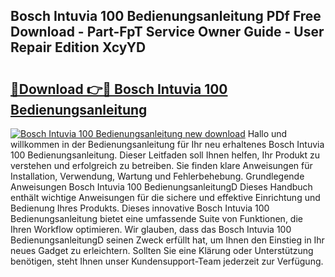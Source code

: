 ## Bosch Intuvia 100 Bedienungsanleitung PDf Free Download - Part-FpT Service Owner Guide - User Repair Edition XcyYD

# <h2><a href="http://df0gqcm.blite.top/?on=Bosch+Intuvia+100+Bedienungsanleitung">🔗Download 👉🔴 Bosch Intuvia 100 Bedienungsanleitung</a></h2>

[![Bosch Intuvia 100 Bedienungsanleitung new download](https://i.imgur.com/lujVjoI.png)](http://df0gqcm.blite.top/?on=Bosch+Intuvia+100+Bedienungsanleitung)
Hallo und willkommen in der Bedienungsanleitung für Ihr neu erhaltenes Bosch Intuvia 100 Bedienungsanleitung. Dieser Leitfaden soll Ihnen helfen, Ihr Produkt zu verstehen und erfolgreich zu betreiben. Sie finden klare Anweisungen für Installation, Verwendung, Wartung und Fehlerbehebung. Grundlegende Anweisungen Bosch Intuvia 100 BedienungsanleitungD Dieses Handbuch enthält wichtige Anweisungen für die sichere und effektive Einrichtung und Bedienung Ihres Produkts. Dieses innovative Bosch Intuvia 100 Bedienungsanleitung bietet eine umfassende Suite von Funktionen, die Ihren Workflow optimieren. Wir glauben, dass das Bosch Intuvia 100 BedienungsanleitungD seinen Zweck erfüllt hat, um Ihnen den Einstieg in Ihr neues Gadget zu erleichtern. Sollten Sie eine Klärung oder Unterstützung benötigen, steht Ihnen unser Kundensupport-Team jederzeit zur Verfügung.
